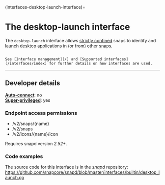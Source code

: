 (interfaces-desktop-launch-interface)=
# The desktop-launch interface

The `desktop-launch` interface allows [strictly confined](/) snaps to identify and launch desktop applications in (or from) other snaps.

```{tip}

See [Interface management](/) and [Supported interfaces](/interfaces/index) for further details on how interfaces are used.
```

---

<h2 id='heading--dev-details'>Developer details </h2>

**[Auto-connect](/t/interface-management/6154#heading--auto-connections)**: no</br>
**[Super-privileged](/)**: yes</br>

<h3 id='heading--endpoint-access'>Endpoint access permissions</h3>
<ul>
<li>/v2/snaps/{name}</li>
<li>/v2/snaps</li>
<li>/v2/icons/{name}/icon</li>
</ul>


Requires snapd version _2.52+_.

<h3 id='heading-code'>Code examples</h3>

The source code for this interface is in the *snapd* repository:
<https://github.com/snapcore/snapd/blob/master/interfaces/builtin/desktop_launch.go>

